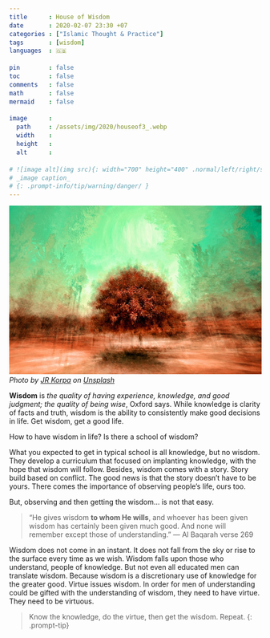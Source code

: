```yaml
---
title      : House of Wisdom
date       : 2020-02-07 23:30 +07
categories : ["Islamic Thought & Practice"]
tags       : [wisdom]
languages  : 🇬🇧

pin        : false
toc        : false
comments   : false
math       : false
mermaid    : false

image      :
  path     : /assets/img/2020/houseof3_.webp
  width    :
  height   :
  alt      :

# ![image alt](img src){: width="700" height="400" .normal/left/right/shadow}
# _image caption_
# {: .prompt-info/tip/warning/danger/ }
---
```


![](/assets/img/2020/houseof3.jpeg)
*Photo by [JR Korpa](https://unsplash.com/@korpa?utm_source=unsplash&utm_medium=referral&utm_content=creditCopyText) on [Unsplash](https://unsplash.com/?utm_source=unsplash&utm_medium=referral&utm_content=creditCopyText)*

**Wisdom** is _the quality of having experience, knowledge, and good judgment; the quality of being wise_, Oxford says. While knowledge is clarity of facts and truth, wisdom is the ability to consistently make good decisions in life. Get wisdom, get a good life.

How to have wisdom in life? Is there a school of wisdom?

What you expected to get in typical school is all knowledge, but no wisdom. They develop a curriculum that focused on implanting knowledge, with the hope that wisdom will follow. Besides, wisdom comes with a story. Story build based on conflict. The good news is that the story doesn’t have to be yours. There comes the importance of observing people’s life, ours too.

But, observing and then getting the wisdom… is not that easy.

> “He gives wisdom **to whom He wills**, and whoever has been given wisdom has certainly been given much good. And none will remember except those of understanding.” — Al Baqarah verse 269

Wisdom does not come in an instant. It does not fall from the sky or rise to the surface every time as we wish. Wisdom falls upon those who understand, people of knowledge. But not even all educated men can translate wisdom. Because wisdom is a discretionary use of knowledge for the greater good. Virtue issues wisdom. In order for men of understanding could be gifted with the understanding of wisdom, they need to have virtue. They need to be virtuous.

> Know the knowledge, do the virtue, then get the wisdom. Repeat.
> {: .prompt-tip}